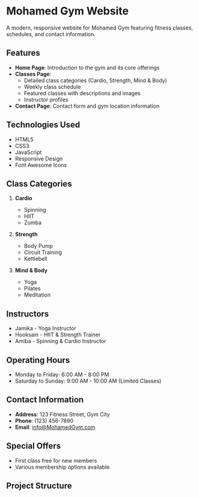 # Mohamed Gym Website

A modern, responsive website for Mohamed Gym featuring fitness classes, schedules, and contact information.

## Features

- **Home Page**: Introduction to the gym and its core offerings
- **Classes Page**: 
  - Detailed class categories (Cardio, Strength, Mind & Body)
  - Weekly class schedule
  - Featured classes with descriptions and images
  - Instructor profiles
- **Contact Page**: Contact form and gym location information

## Technologies Used

- HTML5
- CSS3
- JavaScript
- Responsive Design
- Font Awesome Icons

## Class Categories

1. **Cardio**
   - Spinning
   - HIIT
   - Zumba

2. **Strength**
   - Body Pump
   - Circuit Training
   - Kettlebell

3. **Mind & Body**
   - Yoga
   - Pilates
   - Meditation

## Instructors

- Jamika - Yoga Instructor
- Hooksain - HIIT & Strength Trainer
- Amiba - Spinning & Cardio Instructor

## Operating Hours

- Monday to Friday: 6:00 AM - 8:00 PM
- Saturday to Sunday: 9:00 AM - 10:00 AM (Limited Classes)

## Contact Information

- **Address**: 123 Fitness Street, Gym City
- **Phone**: (123) 456-7890
- **Email**: info@MohamedGym.com

## Special Offers

- First class free for new members
- Various membership options available

## Project Structure
